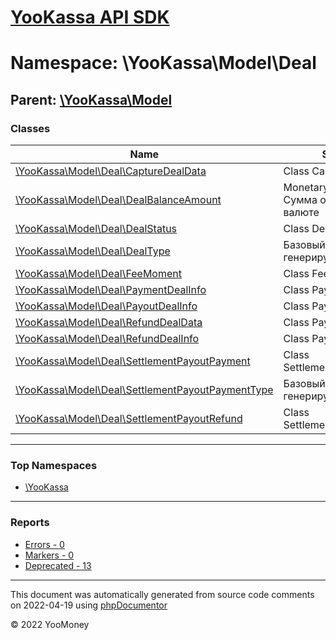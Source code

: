 # [YooKassa API SDK](../home.md)

# Namespace: \YooKassa\Model\Deal

## Parent: [\YooKassa\Model](../namespaces/yookassa-model.md)

### Classes

| Name | Summary |
| ---- | ------- |
| [\YooKassa\Model\Deal\CaptureDealData](../classes/YooKassa-Model-Deal-CaptureDealData.md) | Class CaptureDealData |
| [\YooKassa\Model\Deal\DealBalanceAmount](../classes/YooKassa-Model-Deal-DealBalanceAmount.md) | MonetaryAmount - Сумма определенная в валюте |
| [\YooKassa\Model\Deal\DealStatus](../classes/YooKassa-Model-Deal-DealStatus.md) | Class DealStatus |
| [\YooKassa\Model\Deal\DealType](../classes/YooKassa-Model-Deal-DealType.md) | Базовый класс генерируемых enum&#039;ов |
| [\YooKassa\Model\Deal\FeeMoment](../classes/YooKassa-Model-Deal-FeeMoment.md) | Class FeeMoment |
| [\YooKassa\Model\Deal\PaymentDealInfo](../classes/YooKassa-Model-Deal-PaymentDealInfo.md) | Class PaymentDealInfo |
| [\YooKassa\Model\Deal\PayoutDealInfo](../classes/YooKassa-Model-Deal-PayoutDealInfo.md) | Class PayoutDealInfo |
| [\YooKassa\Model\Deal\RefundDealData](../classes/YooKassa-Model-Deal-RefundDealData.md) | Class PaymentDealInfo |
| [\YooKassa\Model\Deal\RefundDealInfo](../classes/YooKassa-Model-Deal-RefundDealInfo.md) | Class PaymentDealInfo |
| [\YooKassa\Model\Deal\SettlementPayoutPayment](../classes/YooKassa-Model-Deal-SettlementPayoutPayment.md) | Class SettlementPayoutPayment |
| [\YooKassa\Model\Deal\SettlementPayoutPaymentType](../classes/YooKassa-Model-Deal-SettlementPayoutPaymentType.md) | Базовый класс генерируемых enum&#039;ов |
| [\YooKassa\Model\Deal\SettlementPayoutRefund](../classes/YooKassa-Model-Deal-SettlementPayoutRefund.md) | Class SettlementPayoutRefund |

---

### Top Namespaces

* [\YooKassa](../namespaces/yookassa.md)

---

### Reports
* [Errors - 0](../reports/errors.md)
* [Markers - 0](../reports/markers.md)
* [Deprecated - 13](../reports/deprecated.md)

---

This document was automatically generated from source code comments on 2022-04-19 using [phpDocumentor](http://www.phpdoc.org/)

&copy; 2022 YooMoney